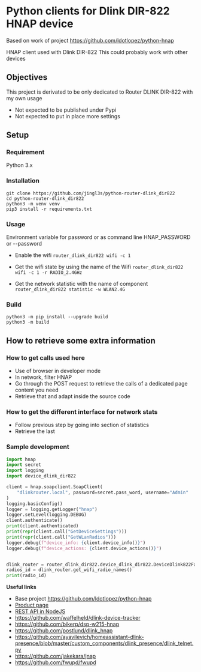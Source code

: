 # Python clients for Dlink DIR-822 HNAP device

Based on work of project https://github.com/ldotlopez/python-hnap

HNAP client used with Dlink DIR-822
This could probably work with other devices

## Objectives

This project is derivated to be only dedicated to Router DLINK DIR-822 with my own usage

* Not expected to be published under Pypi
* Not expected to put in place more settings

## Setup

### Requirement

Python 3.x

### Installation

```shell
git clone https://github.com/jingl3s/python-router-dlink_dir822
cd python-router-dlink_dir822
python3 -m venv venv
pip3 install -r requirements.txt
```

### Usage

Environment variable for password or as command line
HNAP_PASSWORD or --password

* Enable the wifi
`router_dlink_dir822 wifi -c 1`

* Get the wifi state by using the name of the Wifi
`router_dlink_dir822 wifi -c 1 -r RADIO_2.4GHz`

* Get the network statistic with the name of component
`router_dlink_dir822 statistic -w WLAN2.4G`

### Build

```shell
python3 -m pip install --upgrade build
python3 -m build
```

## How to retrieve some extra information

### How to get calls used here

* Use of browser in developer mode
* In network, filter HNAP
* Go through the POST request to retrieve the calls of a dedicated page content you need
* Retrieve that and adapt inside the source code

### How to get the different interface for network stats

* Follow previous step by going into section of statistics
* Retrieve the last 

### Sample development

```python
import hnap
import secret
import logging
import device_dlink_dir822

client = hnap.soapclient.SoapClient(
    "dlinkrouter.local", password=secret.pass_word, username="Admin"
)
logging.basicConfig()
logger = logging.getLogger("hnap")
logger.setLevel(logging.DEBUG)
client.authenticate()
print(client.authenticated)
print(repr(client.call("GetDeviceSettings")))
print(repr(client.call("GetWLanRadios")))
logger.debug(f"device_info: {client.device_info()}")
logger.debug(f"device_actions: {client.device_actions()}")


dlink_router = router_dlink_dir822.device_dlink_dir822.DeviceDlink822Factory(password=secret.pass_word)
radios_id = dlink_router.get_wifi_radio_names()
print(radio_id)
```

**Useful links**

* Base project https://github.com/ldotlopez/python-hnap
* [Product page](https://eu.dlink.com/es/es/products/dch-s220-mydlink-home-siren)
* [REST API in NodeJS](https://github.com/mtflud/DCH-S220-Web-Control)
* https://github.com/waffelheld/dlink-device-tracker
* https://github.com/bikerp/dsp-w215-hnap
* https://github.com/postlund/dlink_hnap
* https://github.com/ayavilevich/homeassistant-dlink-presence/blob/master/custom_components/dlink_presence/dlink_telnet.py
* https://github.com/jakekara/jnap
* https://github.com/fwupd/fwupd
